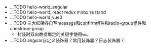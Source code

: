 * ...TODO hello-world_angular
* ...TODO hello-world_react redux mobx zustand
* ...TODO hello-world_vue3
* ...TODO 三大框架各自写message和confirm组件和radio-group组件和checkbox-group
  - 封装时双向数据绑定的关键字使用`vm`。
* ...TODO angular自定义装饰器？常用装饰器？日志装饰器？
